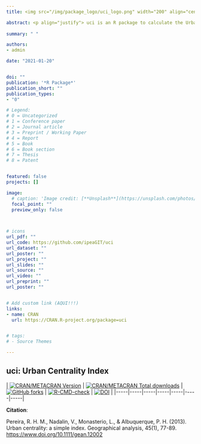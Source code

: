 ```yaml
---
title: <img src="/img/package_logo/uci_logo.png" width="200" align="center" alt="">

abstract: <p align="justify"> uci is an R package to calculate the Urban Centrality Index (UCI) originally proposed by Pereira et al., (2013). The UCI measures the extent to which the spatial organization of a city or region varies from extreme polycentric to extreme monocentric in a continuous scale from 0 to 1. Values close to 0 indicate more polycentric patterns and values close to 1 indicate a more monocentric urban form. </p> 
  
summary: " "

authors:
- admin

date: "2021-01-20"


doi: ""
publication: '*R Package*'
publication_short: ""
publication_types:
- "0"

# Legend: 
# 0 = Uncategorized
# 1 = Conference paper
# 2 = Journal article
# 3 = Preprint / Working Paper
# 4 = Report
# 5 = Book
# 6 = Book section
# 7 = Thesis
# 8 = Patent


featured: false
projects: []

image:
  # caption: 'Image credit: [**Unsplash**](https://unsplash.com/photos/jdD8gXaTZsc)'
  focal_point: ""
  preview_only: false


  
# icons
url_pdf: ""
url_code: https://github.com/ipeaGIT/uci
url_dataset: ""
url_poster: ""
url_project: ""
url_slides: ""
url_source: ""
url_video: ""
url_preprint: ""
url_poster: ""


# Add custom link (AQUI!!!)
links:
- name: CRAN
  url: https://CRAN.R-project.org/package=uci


# tags:
# - Source Themes

---
```


## **uci**: Urban Centrality Index

| [![CRAN/METACRAN Version](https://www.r-pkg.org/badges/version/uci)](https://CRAN.R-project.org/package=uci) | [![CRAN/METACRAN Total downloads](https://cranlogs.r-pkg.org/badges/grand-total/uci?color=blue)](https://CRAN.R-project.org/package=uci) | [![GitHub forks](https://img.shields.io/badge/GitHub-code-orange)](https://github.com/ipeaGIT/uci) | [![R-CMD-check](https://github.com/ipeaGIT/uci/workflows/rcmdcheck/badge.svg)](https://github.com/ipeaGIT/uci/actions) | [![DOI](https://img.shields.io/badge/DOI-10.1111/gean.12002-blue)](https://doi.org/10.1111/gean.12002) |
|-----|-----|-----|-----|-----|-----|-----|



__Citation__:

Pereira, R. H. M., Nadalin, V., Monasterio, L., & Albuquerque, P. H. (2013). Urban centrality: a simple index. Geographical analysis, 45(1), 77-89. https://www.doi.org/10.1111/gean.12002

